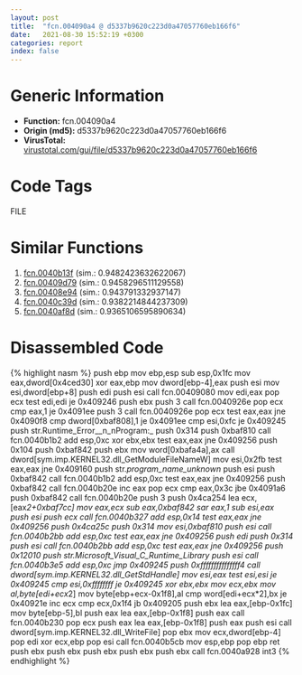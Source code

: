 ```yaml
---
layout: post
title:  "fcn.004090a4 @ d5337b9620c223d0a47057760eb166f6"
date:   2021-08-30 15:52:19 +0300
categories: report
index: false
---
```


# Generic Information
- **Function:** fcn.004090a4
- **Origin (md5):** d5337b9620c223d0a47057760eb166f6
- **VirusTotal:** [virustotal.com/gui/file/d5337b9620c223d0a47057760eb166f6][virustotal_ref]

# Code Tags
<span class="tag" id="FILE">FILE</span>


# Similar Functions

1. [fcn.0040b13f][similar_1_ref] (sim.: 0.9482423632622067)
2. [fcn.00409d79][similar_2_ref] (sim.: 0.9458296511129558)
3. [fcn.00408e94][similar_3_ref] (sim.: 0.943791332937147)
4. [fcn.0040c39d][similar_4_ref] (sim.: 0.9382214844237309)
5. [fcn.0040af8d][similar_5_ref] (sim.: 0.9365106595890634)


# Disassembled Code

{% highlight nasm %}
push ebp
mov ebp,esp
sub esp,0x1fc
mov eax,dword[0x4ced30]
xor eax,ebp
mov dword[ebp-4],eax
push esi
mov esi,dword[ebp+8]
push edi
push esi
call fcn.00409080
mov edi,eax
pop ecx
test edi,edi
je 0x409246
push ebx
push 3
call fcn.0040926e
pop ecx
cmp eax,1
je 0x4091ee
push 3
call fcn.0040926e
pop ecx
test eax,eax
jne 0x4090f8
cmp dword[0xbaf808],1
je 0x4091ee
cmp esi,0xfc
je 0x409245
push str.Runtime_Error__n_nProgram:_
push 0x314
push 0xbaf810
call fcn.0040b1b2
add esp,0xc
xor ebx,ebx
test eax,eax
jne 0x409256
push 0x104
push 0xbaf842
push ebx
mov word[0xbafa4a],ax
call dword[sym.imp.KERNEL32.dll_GetModuleFileNameW]
mov esi,0x2fb
test eax,eax
jne 0x409160
push str._program_name_unknown_
push esi
push 0xbaf842
call fcn.0040b1b2
add esp,0xc
test eax,eax
jne 0x409256
push 0xbaf842
call fcn.0040b20e
inc eax
pop ecx
cmp eax,0x3c
jbe 0x4091a6
push 0xbaf842
call fcn.0040b20e
push 3
push 0x4ca254
lea ecx,[eax*2+0xbaf7cc]
mov eax,ecx
sub eax,0xbaf842
sar eax,1
sub esi,eax
push esi
push ecx
call fcn.0040b327
add esp,0x14
test eax,eax
jne 0x409256
push 0x4ca25c
push 0x314
mov esi,0xbaf810
push esi
call fcn.0040b2bb
add esp,0xc
test eax,eax
jne 0x409256
push edi
push 0x314
push esi
call fcn.0040b2bb
add esp,0xc
test eax,eax
jne 0x409256
push 0x12010
push str.Microsoft_Visual_C_Runtime_Library
push esi
call fcn.0040b3e5
add esp,0xc
jmp 0x409245
push 0xfffffffffffffff4
call dword[sym.imp.KERNEL32.dll_GetStdHandle]
mov esi,eax
test esi,esi
je 0x409245
cmp esi,0xffffffff
je 0x409245
xor ebx,ebx
mov ecx,ebx
mov al,byte[edi+ecx*2]
mov byte[ebp+ecx-0x1f8],al
cmp word[edi+ecx*2],bx
je 0x40921e
inc ecx
cmp ecx,0x1f4
jb 0x409205
push ebx
lea eax,[ebp-0x1fc]
mov byte[ebp-5],bl
push eax
lea eax,[ebp-0x1f8]
push eax
call fcn.0040b230
pop ecx
push eax
lea eax,[ebp-0x1f8]
push eax
push esi
call dword[sym.imp.KERNEL32.dll_WriteFile]
pop ebx
mov ecx,dword[ebp-4]
pop edi
xor ecx,ebp
pop esi
call fcn.0040b5cb
mov esp,ebp
pop ebp
ret 
push ebx
push ebx
push ebx
push ebx
push ebx
call fcn.0040a928
int3 
{% endhighlight %}


[similar_1_ref]: /report/fcn.0040b13f@fec037c981b84fb9df87dac6521840c9
[similar_2_ref]: /report/fcn.00409d79@2f226b8c6cd8e0f731b233309d01c72c
[similar_3_ref]: /report/fcn.00408e94@f9b80f61ad003ebdee20dab4a0087d2a
[similar_4_ref]: /report/fcn.0040c39d@4e7335a256154dbc07a5bd862e9622fe
[similar_5_ref]: /report/fcn.0040af8d@2c8a7c95e17b0f44ef766fcaa6addd71
[virustotal_ref]: https://www.virustotal.com/gui/file/d5337b9620c223d0a47057760eb166f6